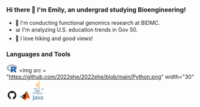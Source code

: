 ### Hi there 👋 I'm Emily, an undergrad studying Bioengineering!

- 🔭 I'm conducting functional genomics research at BIDMC.
- :bar_chart: I'm analyzing U.S. education trends in Gov 50. 
- 🌅 I love hiking and good views!

### Languages and Tools
<img src = "https://github.com/2022ehe/2022ehe/blob/main/R.png" width="30"> <img src = "https://github.com/2022ehe/2022ehe/blob/main/Python.png" width="30" <img src="https://github.com/2022ehe/2022ehe/blob/main/GitHub.png" width="30"> <img src = "https://github.com/2022ehe/2022ehe/blob/main/Matlab.png" width="30"> <img src = "https://github.com/2022ehe/2022ehe/blob/main/Java.png" width="30">


<!--
**2022ehe/2022ehe** is a ✨ _special_ ✨ repository because its `README.md` (this file) appears on your GitHub profile.

Here are some ideas to get you started:

- 🔭 I’m currently working on ...
- 🌱 I’m currently learning ...
- 👯 I’m looking to collaborate on ...
- 🤔 I’m looking for help with ...
- 💬 Ask me about ...
- 📫 How to reach me: ...
- 😄 Pronouns: ...
- ⚡ Fun fact: ...
-->

